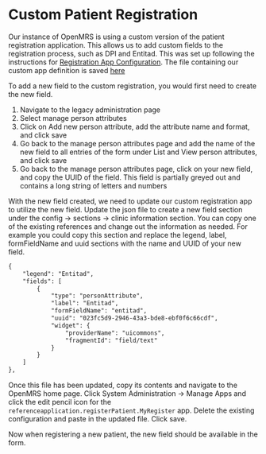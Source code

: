 # Custom Patient Registration

Our instance of OpenMRS is using a custom version of the patient registration application. This allows us to add custom fields to the registration process, such as DPI and Entitad. This was set up following the instructions for [Registration App Configuration](https://openmrs.atlassian.net/wiki/spaces/docs/pages/25470818/Registration+App+Configuration). The file containing our custom app definition is saved [here](customRegistrationApp/registrationappCustomProduction.json)

To add a new field to the custom registration, you would first need to create the new field.

1. Navigate to the legacy administration page
2. Select manage person attributes
3. Click on Add new person attribute, add the attribute name and format, and click save
4. Go back to the manage person attributes page and add the name of the new field to all entries of the form under List and View person attributes, and click save
5. Go back to the manage person attributes page, click on your new field, and copy the UUID of the field. This field is partially greyed out and contains a long string of letters and numbers

With the new field created, we need to update our custom registration app to utilize the new field. Update the json file to create a new field section under the config → sections → clinic information section. You can copy one of the existing references and change out the information as needed. For example you could copy this section and replace the legend, label, formFieldName and uuid sections with the name and UUID of your new field. 

```xml
{
    "legend": "Entitad",
    "fields": [
        {
            "type": "personAttribute",
            "label": "Entitad",
            "formFieldName": "entitad",
            "uuid": "023fc5d9-2946-43a3-bde8-ebf0f6c66cdf",
            "widget": {
                "providerName": "uicommons",
                "fragmentId": "field/text"
            }
        }
    ]
},
```

Once this file has been updated, copy its contents and navigate to the OpenMRS home page. Click System Administration → Manage Apps and click the edit pencil icon for the `referenceapplication.registerPatient.MyRegister` app. Delete the existing configuration and paste in the updated file. Click save. 

Now when registering a new patient, the new field should be available in the form.